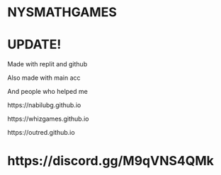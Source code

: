 <h1>NYSMATHGAMES</h1>  <h1>UPDATE!</h1>

<P>Made with replit and github</p>
<p>Also made with main acc</p>
<p>And people who helped me</p>
<p>https://nabilubg.github.io</p>
<p>https://whizgames.github.io</p>
<p>https://outred.github.io</p>
<h1>https://discord.gg/M9qVNS4QMk</h1>
